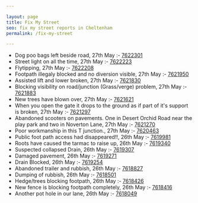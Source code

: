 ```yaml
---

layout: page
title: Fix My Street
seo: fix my street reports in Cheltenham
permalink: /fix-my-street

---
```


<!-- fix_marker starts -->

- Dog poo bags left beside road, 27th May :- [7622301](https://www.fixmystreet.com/report/7622301)
- Street light on all the time, 27th May :- [7622223](https://www.fixmystreet.com/report/7622223)
- Flytipping, 27th May :- [7622208](https://www.fixmystreet.com/report/7622208)
- Footpath illegaly blocked and no diversion visible, 27th May :- [7621950](https://www.fixmystreet.com/report/7621950)
- Assisted lift and lower broken, 27th May :- [7621830](https://www.fixmystreet.com/report/7621830)
- Blocking visibility on road/junction (Grass/verge) problem, 27th May :- [7621883](https://www.fixmystreet.com/report/7621883)
- New trees have blown over, 27th May :- [7621621](https://www.fixmystreet.com/report/7621621)
- When you open the gate it drops to the ground as if part of it's support is broken, 27th May :- [7621297](https://www.fixmystreet.com/report/7621297)
- Abandoned scooters on pavements. One in Desert Orchid Road near the play park and two in Noverton Lane, 27th May :- [7621270](https://www.fixmystreet.com/report/7621270)
- Poor workmanship in this T junction., 27th May :- [7620463](https://www.fixmystreet.com/report/7620463)
- Public foot path access had disappeared!!, 26th May :- [7619981](https://www.fixmystreet.com/report/7619981)
- Roots have caused the tarmac to raise up, 26th May :- [7619340](https://www.fixmystreet.com/report/7619340)
- Suspected collapsed Drain, 26th May :- [7619307](https://www.fixmystreet.com/report/7619307)
- Damaged pavement, 26th May :- [7619271](https://www.fixmystreet.com/report/7619271)
- Drain Blocked, 26th May :- [7619254](https://www.fixmystreet.com/report/7619254)
- Abandoned trailer and rubbish, 26th May :- [7618827](https://www.fixmystreet.com/report/7618827)
- Dumping of rubbish, 26th May :- [7618501](https://www.fixmystreet.com/report/7618501)
- Hedge/trees blocking footpath, 26th May :- [7618426](https://www.fixmystreet.com/report/7618426)
- New fence is blocking footpath completely, 26th May :- [7618416](https://www.fixmystreet.com/report/7618416)
- Another pot hole in our lane, 26th May :- [7618049](https://www.fixmystreet.com/report/7618049)

<!-- fix_marker ends -->